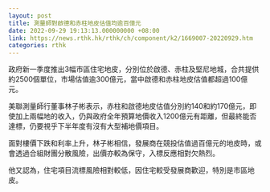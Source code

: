 ```yaml
---
layout: post
title: 測量師對啟德和赤柱地皮估值均逾百億元
date: 2022-09-29 19:13:13.000000000 +08:00
link: https://news.rthk.hk/rthk/ch/component/k2/1669007-20220929.htm
categories: rthk
---
```


政府新一季度推出3幅市區住宅地皮，分別位於啟德、赤柱及堅尼地城，合共提供約2500個單位，市場估值逾300億元，當中啟德和赤柱地皮估值都超過100億元。

美聯測量師行董事林子彬表示，赤柱和啟德地皮估值分別約140和約170億元，即使加上兩幅地的收入，仍與政府全年預算地價收入1200億元有距離，但最終能否達標，仍要視乎下半年度有沒有大型補地價項目。

面對樓價下跌和利率上升，林子彬相信，發展商在競投估值過百億元的地皮時，或會透過合組財團分散風險，出價亦較為保守，入標反應相對欠熱烈。

他又認為，住宅項目流標風險相對較低，因住宅較受發展商歡迎，特別是市區地皮。
